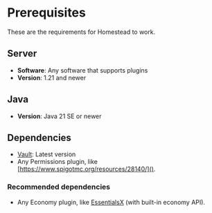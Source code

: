 # Prerequisites

These are the requirements for Homestead to work.

## Server
- **Software**: Any software that supports plugins
- **Version**: 1.21 and newer

## Java
- **Version**: Java 21 SE or newer

## Dependencies
- [Vault](https://www.spigotmc.org/resources/34315/): Latest version
- Any Permissions plugin, like [https://www.spigotmc.org/resources/28140/]().

### Recommended dependencies
- Any Economy plugin, like [EssentialsX](https://www.spigotmc.org/resources/9089/) (with built-in economy API).
